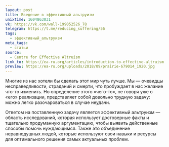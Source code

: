 ```yaml
---
layout: post
title: Введение в эффективный альтруизм
unixtime: 1604863031
vk: https://vk.com/wall-199052526_78
telegram: https://t.me/reducing_suffering/56
tags:
  - эффективный_альтруизм
meta_tags:
  - статьи
source:
  - Centre for Effective Altruism
link_to: https://ea-ru.org/articles/introduction-to-effective-altruism
preview: https://ea-ru.org/uploads/2018/09/prairie-679014_1920.jpg
---
```

Многие из нас хотели бы сделать этот мир чуть лучше. Мы — очевидцы несправедливости, страданий и смерти, что пробуждает в нас желание что-то изменить. Но определение этого «чего-то», не говоря уже о «его» реализации, представляет собой довольно трудную задачу: можно легко разочароваться в случае неудачи.

Ответом на поставленную задачу является эффективный альтруизм — область исследований, которая использует достоверные факты и тщательно продуманную аргументацию, чтобы выявить действенные способы помочь нуждающимся. Также это объединение неравнодушных людей, которые используют свои навыки и ресурсы для оптимального решения самых актуальных проблем.